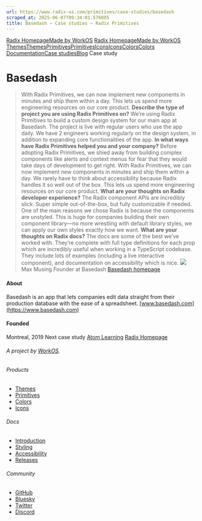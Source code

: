 ```yaml
---
url: https://www.radix-ui.com/primitives/case-studies/basedash
scraped_at: 2025-06-07T09:34:01.576085
title: Basedash – Case studies – Radix Primitives
---
```


[Radix Homepage](https://www.radix-ui.com/)[Made by WorkOS](https://workos.com)
[Radix Homepage](https://www.radix-ui.com/)[Made by WorkOS](https://workos.com)
[ThemesThemes](https://www.radix-ui.com/)[PrimitivesPrimitives](https://www.radix-ui.com/primitives)[IconsIcons](https://www.radix-ui.com/icons)[ColorsColors](https://www.radix-ui.com/colors)
[Documentation](https://www.radix-ui.com/primitives/docs)[Case studies](https://www.radix-ui.com/primitives/case-studies)[Blog](https://www.radix-ui.com/blog)[](https://github.com/radix-ui/primitives)
Case study
# Basedash
> With Radix Primitives, we can now implement new components in minutes and ship them within a day. This lets us spend more engineering resources on our core product.
**Describe the type of project you are using Radix Primitives on?**
We’re using Radix Primitives to build a custom design system for our main app at Basedash. The project is live with regular users who use the app daily. We have 2 engineers working regularly on the design system, in addition to expanding core functionalities of the app.
**In what ways have Radix Primitives helped you and your company?**
Before adopting Radix Primitives, we shied away from building complex components like alerts and context menus for fear that they would take days of development to get right. With Radix Primitives, we can now implement new components in minutes and ship them within a day. We rarely have to think about accessibility because Radix handles it so well out of the box. This lets us spend more engineering resources on our core product.
**What are your thoughts on Radix developer experience?**
The Radix component APIs are incredibly slick. Super simple out-of-the-box, but fully customizable if needed. One of the main reasons we chose Radix is because the components are unstyled. This is huge for companies building their own component library⁠—no more wrestling with default library styles, we can apply our own styles exactly how we want.
**What are your thoughts on Radix docs?**
The docs are some of the best we’ve worked with. They’re complete with full type definitions for each prop which are incredibly useful when working in a TypeScript codebase. They include lots of examples (including a live interactive component), and documentation on accessibility which is nice.
![](https://www.radix-ui.com/marketing/avatar-max-musing.jpg)
Max Musing
Founder at Basedash
[Basedash homepage](https://www.basedash.com)
#### About
Basedash is an app that lets companies edit data straight from their production database with the ease of a spreadsheet.
[www.basedash.com](https://www.basedash.com)
#### Founded
Montreal, 2019
Next case study
[Atom Learning](https://www.radix-ui.com/primitives/case-studies/atom-learning)
[Radix Homepage](https://www.radix-ui.com/)
###### A project by [WorkOS](https://workos.com).
###### Products
  * [Themes](https://www.radix-ui.com/)
  * [Primitives](https://www.radix-ui.com/primitives)
  * [Colors](https://www.radix-ui.com/colors)
  * [Icons](https://www.radix-ui.com/icons)


###### Docs
  * [Introduction](https://www.radix-ui.com/primitives/docs/overview/introduction)
  * [Styling](https://www.radix-ui.com/primitives/docs/guides/styling)
  * [Accessibility](https://www.radix-ui.com/primitives/docs/overview/accessibility)
  * [Releases](https://www.radix-ui.com/primitives/docs/overview/releases)


###### Community
  * [GitHub](https://github.com/radix-ui)
  * [Bluesky](https://bsky.app/profile/radix-ui.com)
  * [Twitter](https://twitter.com/radix_ui)
  * [Discord](https://discord.com/invite/7Xb99uG)



